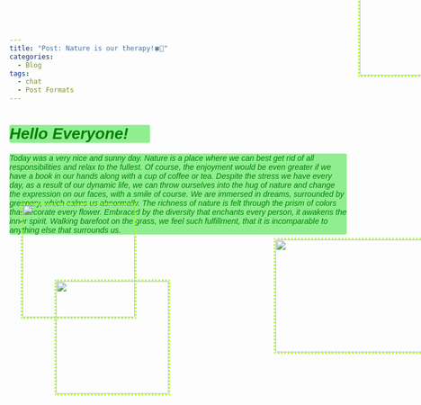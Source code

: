 ```yaml
---
title: "Post: Nature is our therapy!🍀🌳"
categories:
  - Blog
tags:
  - chat
  - Post Formats
---
```


<!DOCTYPE html>
<html lang="en">
<head>
    <meta charset="UTF-8">
    <title>Title</title>
    <meta name="keywords" content="" />
    <meta name="description" content="" />
    <meta http-equiv="content-type" content="text/html; charset=utf-8" />
    <title>Uncovered by FCSE</title>
    <link href='https://fonts.googleapis.com/css?family=Oswald:400,300' rel='stylesheet' type='text/css' />
    <link href='https://fonts.googleapis.com/css?family=Abel%7CSatisfy' rel='stylesheet' type='text/css' />
</head>
<body>
  <h1 style="font-family: satisfy, Arial, serif; font-style: italic;background-color: lightgreen;color: green; text-transform: capitalize;
             border-radius: 3px; width: 250px"> Hello everyone!💚 </h1>
   <p style="font-family: satisfy, Arial, serif; font-style: italic;background-color: lightgreen;color: green;
        border-radius: 3px; width: 600px">
     Today was a very nice and sunny day. Nature is a place where we can best get rid of all responsibilities and relax to the fullest. 
Of course, the enjoyment would be even greater if we have a book in our hands along with a cup of coffee or tea. Despite the stress we have every day, 
as a result of our dynamic life, we can throw ourselves into the hug of nature and change the expression on our faces, with a smile of course. 
We are immersed in dreams, surrounded by greenery, which calms us abnormally. The richness of nature is felt through the prism of colors that decorate every flower. 
Embraced by the diversity that enchants every person, it awakens the inner spirit. Walking barefoot on the grass, we feel such fulfillment, that it is incomparable 
to anything else that surrounds us. 
  </p>
  <img src="https://user-images.githubusercontent.com/61246403/123977906-b266e200-d9bf-11eb-8cdb-15c8ae16ebae.JPG" style="border-radius: 3px;border-right:3px greenyellow dotted; border-left:3px greenyellow dotted;border-top:3px greenyellow dotted;border-bottom:3px greenyellow dotted;margin-left: 620px;margin-top: -500px" height="200px" width="200px">
  <img src="https://user-images.githubusercontent.com/61246403/123482839-1d05cf80-d606-11eb-8832-64549990dfc0.jpg" style="border-radius: 3px;border-right:3px greenyellow dotted; border-left:3px greenyellow dotted;border-top:3px greenyellow dotted;border-bottom:3px greenyellow dotted;margin-left: 850px;margin-top: -560px" height="200px" width="200px">
  <img src="https://user-images.githubusercontent.com/61246403/123482821-14ad9480-d606-11eb-8124-34155e3778cc.jpg" style="border-radius: 3px;border-right:3px greenyellow dotted; margin-top:-70px;border-left:3px greenyellow dotted;border-top:3px greenyellow dotted;border-bottom:3px greenyellow dotted; margin-left: 20px" height="200px" width="200px">
  <img src="https://user-images.githubusercontent.com/61246403/123482833-1a0adf00-d606-11eb-9fb6-fa24c5738823.jpg" style="border-radius: 3px;border-right:3px greenyellow dotted; margin-top:-70px;border-left:3px greenyellow dotted;border-top:3px greenyellow dotted;border-bottom:3px greenyellow dotted; margin-left: 80px" height="200px" width="200px">
  <img src="https://user-images.githubusercontent.com/61246403/123998647-f9f66980-d9d1-11eb-8fc1-8ed37b594d9d.jpg"  style="border-radius: 3px;border-right:3px greenyellow dotted; margin-top:-280px;border-left:3px greenyellow dotted;border-top:3px greenyellow dotted;border-bottom:3px greenyellow dotted; margin-left: 470px" height="200px" width="400px">
</body>
</html>







